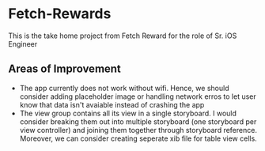 # Fetch-Rewards

This is the take home project from Fetch Reward for the role of Sr. iOS Engineer

## Areas of Improvement
- The app currently does not work without wifi. Hence, we should consider adding placeholder image or handling network erros to let user know that data isn't avaiable instead of crashing the app
- The view group contains all its view in a single storyboard. I would consider breaking them out into multiple storyboard (one storyboard per view controller) and joining them together through storyboard reference. Moreover, we can consider creating seperate xib file for table view cells. 
